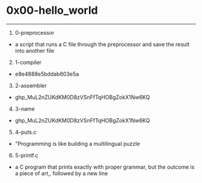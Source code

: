 # 0x00-hello_world
---

1. 0-preprocessor
- a script that runs a C file through the preprocessor and save the result into another file

2. 1-compiler
- e8e4888e5bddab603e5a

3. 2-assembler
- 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

4. 3-name
- 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

5. 4-puts.c
- "Programming is like building a multilingual puzzle

6. 5-printf.c
-  a C program that prints exactly with proper grammar, but the outcome is a piece of art,, followed by a new line
